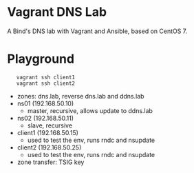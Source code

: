 # Vagrant DNS Lab

A Bind's DNS lab with Vagrant and Ansible, based on CentOS 7.

# Playground

```
   vagrant ssh client1
   vagrant ssh client2
```

  * zones: dns.lab, reverse dns.lab and ddns.lab
  * ns01 (192.168.50.10)
    * master, recursive, allows update to ddns.lab
  * ns02 (192.168.50.11)
    * slave, recursive
  * client1 (192.168.50.15)
    * used to test the env, runs rndc and nsupdate
  * client2 (192.168.50.25)
    * used to test the env, runs rndc and nsupdate
  * zone transfer: TSIG key
